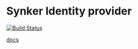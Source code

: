 # Synker Identity provider

[![Build Status](https://travis-ci.org/Fazzani/synkeridp.svg?branch=master)](https://travis-ci.org/Fazzani/synkeridp)

[docs][docs]

[docs]:https://github.com/skoruba/IdentityServer4.Admin/blob/master/docs/Configure-Ubuntu-PostgreSQL-Tutorial.md